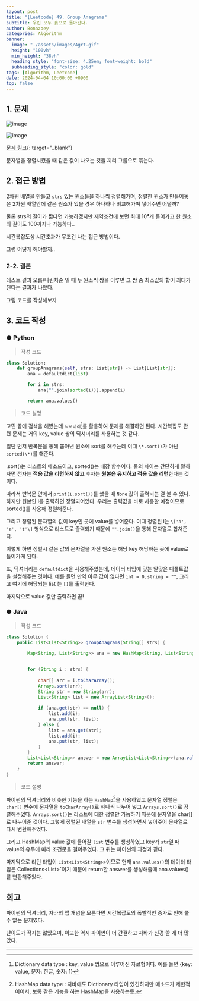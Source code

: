 ```yaml
---
layout: post
title: "[Leetcode] 49. Group Anagrams"
subtitle: 우린 모두 흙으로 돌아간다.
author: Bonazoey
categories: Algorithm
banner:
  image: "./assets/images/Agrt.gif"
  height: "100vh"
  min_height: "38vh"
  heading_style: "font-size: 4.25em; font-weight: bold"
  subheading_style: "color: gold"
tags: [Algorithm, Leetcode]
date: 2024-04-04 10:00:00 +0900
top: false
---
```


## 1. 문제

![image](https://github.com/bonazoey/bonazoey.github.io/assets/142956374/7aa15230-29bd-4ecb-bbb7-144ee543125c)

![image](https://github.com/bonazoey/bonazoey.github.io/assets/142956374/ea5c80e3-2897-4a70-8bb4-b4b46e23c515)

[문제 링크](https://leetcode.com/problems/group-anagrams/description/){: target="_blank"}

문자열을 정렬시켰을 때 같은 값이 나오는 것들 끼리 그룹으로 묶는다.

## 2. 접근 방법

2차원 배열을 만들고 `strs` 있는 원소들을 하나씩 정렬해가며, 정렬한 원소가 만들어놓은 2차원 배열안에 같은 원소가 있을 경우 하나하나 비교해가며 넣어주면 어떨까?

물론 strs의 길이가 짧다면 가능하겠지만 제약조건에 보면 최대 10⁴개 들어가고 한 원소의 길이도 100까지나 가능하다..

시간복잡도상 시간초과가 무조건 나는 접근 방법이다.

그럼 어떻게 해야할까..

### 2-2. 결론

테스트 결과 오름/내림차순 일 때 두 원소씩 쌍을 이루면 그 쌍 중 최소값의 합이 최대가 된다는 결과가 나왔다.

그럼 코드를 작성해보자

## 3. 코드 작성

### ● Python

> 작성 코드

~~~python
class Solution:
    def groupAnagrams(self, strs: List[str]) -> List[List[str]]:
        ana = defaultdict(list)

        for i in strs:
            ana["".join(sorted(i))].append(i)

        return ana.values()
~~~

> 코드 설명

고민 끝에 검색을 해봤는데 `딕셔너리`[^dic]를 활용하여 문제를 해결하면 된다. 시간복잡도 관련 문제는 거의 key, value 쌍의 딕셔너리를 사용하는 것 같다.

일단 먼저 반복문을 통해 뽑아낸 원소에 sort를 해주는데 이때 `\*.sort()`가 아닌 `sorted(\*)`를 해준다.

.sort()는 리스트의 메소드이고, sorted()는 내장 함수이다. 둘의 차이는 간단하게 말하자면 전자는 **적용 값을 리턴하지 않고** 후자는 **원본은 유지하고 적용 값을 리턴**한다는 것이다.

따라서 반복문 안에서 `print(i.sort())`를 했을 때 `None` 값이 출력되는 걸 볼 수 있다. 하지만 원본인 i를 출력하면 정렬되어있다. 우리는 출력값을 바로 사용할 예정이므로 sorted()를 사용해 정렬해준다.

그리고 정렬된 문자열의 값이 key인 곳에 value를 넣어준다. 이때 정렬된 i는 `\['a', 'e', 't'\]` 형식으로 리스트로 출력되기 때문에 `"".join()`을 통해 문자열로 합쳐준다.

이렇게 하면 정렬시 같은 값의 문자열을 가진 원소는 해당 key 해당하는 곳에 value로 들어가게 된다.

또, 딕셔너리는 `defaultdict`을 사용해주었는데, 데이터 타입에 맞는 알맞은 디폴트값을 설정해주는 것이다. 예를 들면 만약 아무 값이 없다면 `int = 0`, `string = ""`, 그리고 여기에 해당되는 list 는 `[]`를 출력한다.

마지막으로 value 값만 출력하면 끝!

### ● Java

> 작성 코드

~~~java
class Solution {
    public List<List<String>> groupAnagrams(String[] strs) {

		Map<String, List<String>> ana = new HashMap<String, List<String>>();

		
		for (String i : strs) {
			
			char[] arr = i.toCharArray();
			Arrays.sort(arr);
			String str = new String(arr);
			List<String> list = new ArrayList<String>();
			
			if (ana.get(str) == null) {
				list.add(i);
				ana.put(str, list);
			} else {
				list = ana.get(str);
				list.add(i);
				ana.put(str, list);
			}
		}
		List<List<String>> answer = new ArrayList<List<String>>(ana.values());
		return answer;
    }
}
~~~

> 코드 설명

파이썬의 딕셔너리와 비슷한 기능을 하는 `HashMap`[^map]을 사용하였고 문자열 정렬은 `char[]` 변수에 문자열을 `toCharArray()`로 하나씩 나누어 넣고 `Arrays.sort()`로 정렬해주었다. `Arrays.sort()`는 리스트에 대한 정렬만 가능하기 때문에 문자열을 char[]로 나누어준 것이다. 그렇게 정렬된 배열을 `str` 변수를 생성하면서 넣어주어 문자열로 다시 변환해주었다.

그리고 HashMap의 value 값에 들어갈 `list` 변수를 생성하였고 key가 `str`일 때 value의 유무에 따라 조건문을 걸어주었다. 그 뒤는 파이썬의 과정과 같다.

마지막으로 리턴 타입이 `List<List<String>>`이므로 현재 `ana.values()`의 데이터 타입은 Collections<List<String>>`이기 때문에 return할 answer를 생성해줄때 ana.values()를 변환해주었다.

## 회고

파이썬의 딕셔너리, 자바의 맵 개념을 모른다면 시간복잡도의 폭발적인 증가로 인해 풀 수 없는 문제였다.

난이도가 적지는 않았으며, 이또한 역시 파이썬이 더 간결하고 자바가 신경 쓸 게 더 많았다.

___

[^dic]: Dictionary data type : key, value 쌍으로 이루어진 자료형이다. 예를 들면 {key: value, 문자: 한글, 숫자: 1}

[^map]: HashMap data type : 자바에도 Dictionary 타입이 있긴하지만 메소드가 제한적이어서, 보통 같은 기능을 하는 HashMap을 사용하는듯.
